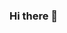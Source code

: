 ### Hi there 👋

<!--
**A-nn-e/A-nn-e** is a ✨ _special_ ✨ repository because its `README.md` (this file) appears on your GitHub profile.

Here are some ideas to get you started:

- 🔭 I’m currently working on Augmented Reality
- 🌱 I’m currently learning Machine Learning and Deep Learning
- 💬 Ask me about Data Structures and Algorithms
- 📫 How to reach me: anmol2jha@gmail.com
- 😄 Pronouns: She/Her

